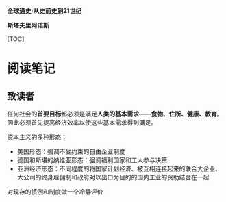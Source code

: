 **全球通史·从史前史到21世纪**

**斯塔夫里阿诺斯**

[TOC]

# 阅读笔记

## 致读者

任何社会的**首要目标**都必须是满足**人类的基本需求**——**食物、住所、健康、教育**。因此必须首先提高经济效率以使这些基本需求得到满足。





资本主义的多种形态：

- 美国形态：强调不受约束的自由企业制度
- 德国和斯堪的纳维亚形态：强调福利国家和工人参与决策
- 亚洲经济形态：不同程度的将国家计划经济、被互相连接起来的联合大企业、大公司的终身雇佣制和政府对以出口为目的的国内工业的资助结合在一起

对现存的惯例和制度做一个冷静评价
